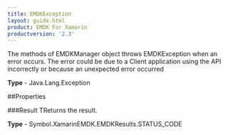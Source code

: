 ```yaml
---
title: EMDKException
layout: guide.html
product: EMDK For Xamarin
productversion: '2.3'
---
```

The methods of EMDKManager object throws EMDKException when an error occurs.
    The error could be due to a Client application using the API incorrectly
    or because an unexpected error occurred

**Type** - Java.Lang.Exception

##Properties

###Result
TReturns the result.

**Type** - Symbol.XamarinEMDK.EMDKResults.STATUS_CODE






